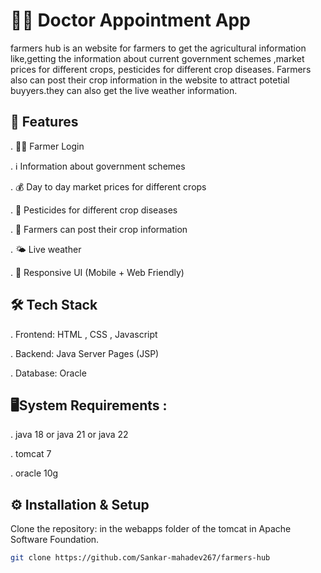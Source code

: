 # 🧑‍🌾 Doctor Appointment App

farmers hub is an website for farmers to get the agricultural information like,getting the information about current government schemes ,market prices for different crops, pesticides for different crop diseases. Farmers also can post their crop information in the website to attract potetial buyyers.they can also get the live weather information.


## 🚀 Features

.  👩‍🌾 Farmer Login

.  ℹ️ Information about government schemes 

.  💰 Day to day market prices for different crops

.  🍾 Pesticides for different crop diseases

.  🧺 Farmers can post their crop information 

.  🌤️ Live weather 

.  📱 Responsive UI (Mobile + Web Friendly)


## 🛠️ Tech Stack

.  Frontend: HTML , CSS , Javascript 

.  Backend: Java Server Pages (JSP)

.  Database: Oracle


## 🖥️System Requirements :

.  java 18 or java 21 or java 22

.  tomcat 7

.  oracle 10g


## ⚙️ Installation & Setup

Clone the repository: in the  webapps folder of the tomcat in Apache Software Foundation.
```bash
git clone https://github.com/Sankar-mahadev267/farmers-hub
```

